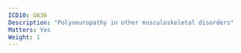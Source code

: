 ```yaml
---
ICD10: G636
Description: "Polyneuropathy in other musculoskeletal disorders"
Matters: Yes
Weight: 1
---
```

